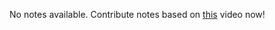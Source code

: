 No notes available. Contribute notes based on [this](https://www.youtube.com/watch?v=LQ2LTPHeTts&list=PL2kSRH_DmWVajYgFoP-HVKK5VKkzFYyzp) video now!